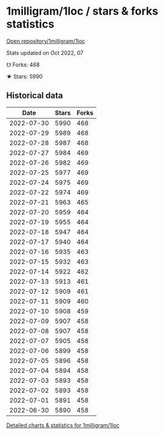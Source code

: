 # 1milligram/1loc / stars & forks statistics

[Open repository/1milligram/1loc](https://github.com/1milligram/1loc)

Stats updated on Oct 2022, 07

☋ Forks: 468

★ Stars: 5990

## Historical data
| Date | Stars | Forks |
|------|-------|-------|
| 2022-07-30 | 5990 | 468 | 
| 2022-07-29 | 5989 | 468 | 
| 2022-07-28 | 5987 | 468 | 
| 2022-07-27 | 5984 | 469 | 
| 2022-07-26 | 5982 | 469 | 
| 2022-07-25 | 5977 | 469 | 
| 2022-07-24 | 5975 | 469 | 
| 2022-07-22 | 5974 | 469 | 
| 2022-07-21 | 5963 | 465 | 
| 2022-07-20 | 5959 | 464 | 
| 2022-07-19 | 5955 | 464 | 
| 2022-07-18 | 5947 | 464 | 
| 2022-07-17 | 5940 | 464 | 
| 2022-07-16 | 5935 | 463 | 
| 2022-07-15 | 5932 | 463 | 
| 2022-07-14 | 5922 | 462 | 
| 2022-07-13 | 5913 | 461 | 
| 2022-07-12 | 5909 | 461 | 
| 2022-07-11 | 5909 | 460 | 
| 2022-07-10 | 5908 | 459 | 
| 2022-07-09 | 5907 | 458 | 
| 2022-07-08 | 5907 | 458 | 
| 2022-07-07 | 5905 | 458 | 
| 2022-07-06 | 5899 | 458 | 
| 2022-07-05 | 5896 | 458 | 
| 2022-07-04 | 5894 | 458 | 
| 2022-07-03 | 5893 | 458 | 
| 2022-07-02 | 5893 | 458 | 
| 2022-07-01 | 5891 | 458 | 
| 2022-06-30 | 5890 | 458 | 


[Detailed charts & statistics for 1milligram/1loc](https://reviewgithub.com/rep/1milligram/1loc)
